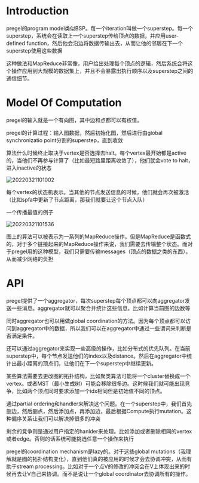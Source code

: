# Introduction

pregel的program model类似BSP。每一个iteration叫做一个superstep。每一个superstep，系统会在读取上一个superstep传给顶点的数据，并应用user-defined function，然后他会沿边将数据传输出去，从而让他的邻居在下一个superstep使用这些数据

这种做法和MapReduce非常像，用户给出处理每个顶点的逻辑，然后系统会将这个操作应用到大规模的数据集上，并且不会暴露出执行顺序以及superstep之间的通信细节。

# Model Of Computation

pregel的输入就是一个有向图，其中边和点都可以有权值。

pregel的计算过程：输入图数据，然后初始化图，然后进行由global synchronizatio point分割的superstep，直到收敛

算法什么时候终止取决于vertex是否选择去halt。每个vertex最开始都是active的，当他们不再参与计算了（比如最短路里距离收敛了），他们就会vote to halt，进入inactive的状态

![20220321101002](https://picsheep.oss-cn-beijing.aliyuncs.com/pic/20220321101002.png)

每个vertex的状态机表示。当其他的节点发送信息的时候，他们就会再次被激活（比如spfa中更新了节点距离，那我们就要让这个节点入队）

一个传播最值的例子

![20220321101536](https://picsheep.oss-cn-beijing.aliyuncs.com/pic/20220321101536.png)

图上的算法可以被表示为一系列的MapReduce操作。但是MapReduce是函数式的，对于多个链接起来的MapReduce操作来说，我们需要去传输整个状态。而对于pregel用的这种模型，我们只需要传输messages（顶点的数据之类的东西）。从而减少网络的负担

# API

pregel提供了一个aggregator，每次superstep每个顶点都可以向aggregator发送一些消息。aggregator就可以聚合并统计这些信息。比如计算当前图的边数等

同时aggregator也可以用做global coordination的方法。因为每个顶点都可以访问到aggregator中的数据，所以我们可以在aggregator中通过一些谓词来判断是否满足条件。

还可以通过aggregator来实现一些高级的操作，比如分布式的优先队列。在当前superstep中，每个节点发送他们的index以及distance。然后在aggregator中统计出最小距离的顶点们，让他们在下一个superstep中继续更新。

某些算法需要去更改图的拓扑结构，比如聚类算法可能将一个cluster替换成一个vertex。或者MST（最小生成树）可能会移除很多边。这时候我们就可能出现竞争，比如两个顶点同时要求添加一个idx相同但是初始值不同的顶点。

通过partial ordering和handler来解决这个问题。在一个superstep中，我们首先删边，然后删点，然后添加点，再添加边，最后根据Compute执行mutation。这种偏序关系让我们可以解决掉很多的冲突

剩余的竞争则是通过用户指定的hanlder来处理。比如添加或者删除相同的vertex或者edge。否则的话系统可能挑选任意一个操作来执行

pregel的coordination mechanism是lazy的。对于这些global mutations（我理解就是图的拓扑结构变化），直到他们真的被应用的时候才会去协调冲突，从而有助于stream processing。比如对于一个点V的修改的冲突会在V上体现出来的时候再去让V自己来协调。而不是说让一个global coordinator去协调所有的操作。